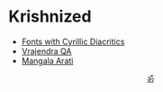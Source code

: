 # Krishnized

* [Fonts with Cyrillic Diacritics](https://krishnized.com/fonts)
* [Vrajendra QA](https://krishnized.com/vrajendra-qa)
* [Mangala Arati](https://krishnized.com/arati/mangala)

<p align="center"><a href="https://github.com/krishnized">ॐ</a></p>

